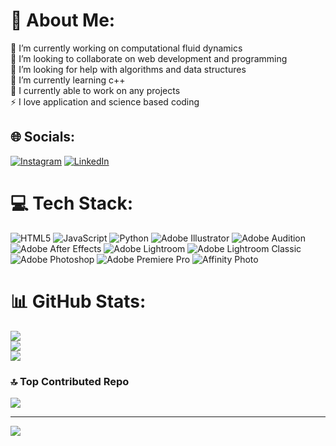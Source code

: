 # 💫 About Me:
🔭 I’m currently working on computational fluid dynamics <br>👯 I’m looking to collaborate on web development and programming <br>🤝 I’m looking for help with algorithms and data structures <br>🌱 I’m currently learning c++<br>💬 I currently able to work on any projects <br>⚡ I love application and science based coding 


## 🌐 Socials:
[![Instagram](https://img.shields.io/badge/Instagram-%23E4405F.svg?logo=Instagram&logoColor=white)](https://instagram.com/dhanush_manickam__) [![LinkedIn](https://img.shields.io/badge/LinkedIn-%230077B5.svg?logo=linkedin&logoColor=white)](https://www.linkedin.com/in/dhanush-manickam-5763a9259) 

# 💻 Tech Stack:
![HTML5](https://img.shields.io/badge/html5-%23E34F26.svg?style=for-the-badge&logo=html5&logoColor=white) ![JavaScript](https://img.shields.io/badge/javascript-%23323330.svg?style=for-the-badge&logo=javascript&logoColor=%23F7DF1E) ![Python](https://img.shields.io/badge/python-3670A0?style=for-the-badge&logo=python&logoColor=ffdd54) ![Adobe Illustrator](https://img.shields.io/badge/adobe%20illustrator-%23FF9A00.svg?style=for-the-badge&logo=adobe%20illustrator&logoColor=white) ![Adobe Audition](https://img.shields.io/badge/Adobe%20Audition-9999FF.svg?style=for-the-badge&logo=Adobe%20Audition&logoColor=white) ![Adobe After Effects](https://img.shields.io/badge/Adobe%20After%20Effects-9999FF.svg?style=for-the-badge&logo=Adobe%20After%20Effects&logoColor=white) ![Adobe Lightroom](https://img.shields.io/badge/Adobe%20Lightroom-31A8FF.svg?style=for-the-badge&logo=Adobe%20Lightroom&logoColor=white) ![Adobe Lightroom Classic](https://img.shields.io/badge/Adobe%20Lightroom%20Classic-31A8FF.svg?style=for-the-badge&logo=Adobe%20Lightroom%20Classic&logoColor=white) ![Adobe Photoshop](https://img.shields.io/badge/adobe%20photoshop-%2331A8FF.svg?style=for-the-badge&logo=adobe%20photoshop&logoColor=white) ![Adobe Premiere Pro](https://img.shields.io/badge/Adobe%20Premiere%20Pro-9999FF.svg?style=for-the-badge&logo=Adobe%20Premiere%20Pro&logoColor=white) ![Affinity Photo](https://img.shields.io/badge/affinityphoto-%237E4DD2.svg?style=for-the-badge&logo=affinity-photo&logoColor=white)
# 📊 GitHub Stats:
![](https://github-readme-stats.vercel.app/api?username=dhanush-manickam&theme=dark&hide_border=false&include_all_commits=false&count_private=false)<br/>
![](https://github-readme-streak-stats.herokuapp.com/?user=dhanush-manickam&theme=dark&hide_border=false)<br/>
![](https://github-readme-stats.vercel.app/api/top-langs/?username=dhanush-manickam&theme=dark&hide_border=false&include_all_commits=false&count_private=false&layout=compact)

### 🔝 Top Contributed Repo
![](https://github-contributor-stats.vercel.app/api?username=dhanush-manickam&limit=5&theme=dark&combine_all_yearly_contributions=true)

---
[![](https://visitcount.itsvg.in/api?id=dhanush-manickam&icon=0&color=0)](https://visitcount.itsvg.in)
